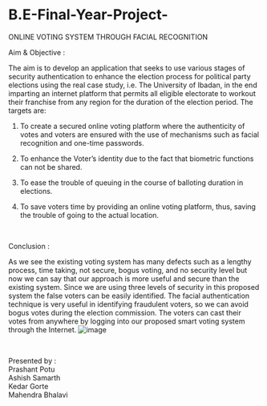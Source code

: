 # B.E-Final-Year-Project-
ONLINE  VOTING  SYSTEM  THROUGH  FACIAL  RECOGNITION 
<br>


Aim & Objective : 

The aim is to develop an application that seeks to use various stages of security authentication to enhance the election process for political party elections using the real case study, i.e. The University of Ibadan, in the end imparting an internet platform that permits all eligible electorate to workout their franchise from any region for the duration of the election period. The targets are: 

1) To create a secured online voting platform where the authenticity of votes and voters are ensured with the use of mechanisms such as facial recognition and one-time passwords.
   
2) To enhance the Voter’s identity due to the fact that biometric functions can not be shared.
   
3) To ease the trouble of queuing in the course of balloting duration in elections.

4) To save voters time by providing an online voting platform, thus, saving the trouble of going to the actual location.

<br>


Conclusion : 

As we see the existing voting system has many defects such as a lengthy process, time taking, not secure, bogus voting, and no security level but now we can say that our approach is more useful and secure than the existing system. Since we are using three levels of security in this proposed system the false voters can be easily identified. The facial authentication technique is very useful in identifying fraudulent voters, so we can avoid bogus votes during the election commission. The voters can cast their votes from anywhere by logging into our proposed smart voting system through the Internet.
![image](https://github.com/ItsAshish786/B.E-Final-Year-Project-/assets/110346486/66a87072-0084-4782-9be6-10f165a47aca)



<br>

Presented by :
<br>
Prashant Potu 
<br>
Ashish Samarth
<br>
Kedar Gorte
<br>
Mahendra Bhalavi


